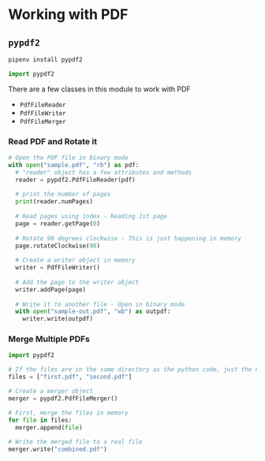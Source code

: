 # Working with PDF

## `pypdf2`

```bash
pipenv install pypdf2
```

```python
import pypdf2
```

There are a few classes in this module to work with PDF

- `PdfFileReader`
- `PdfFileWriter`
- `PdfFileMerger`

### Read PDF and Rotate it

```python
# Open the PDF file in binary mode
with open("sample.pdf", "rb") as pdf:
  # "reader" object has a few attributes and methods
  reader = pypdf2.PdfFileReader(pdf)
  
  # print the number of pages
  print(reader.numPages)
  
  # Read pages using index - Reading 1st page 
  page = reader.getPage(0)
  
  # Rotate 90 degrees clockwise - This is just happening in memory
  page.rotateClockwise(90)
  
  # Create a writer object in memory
  writer = PdfFileWriter()
  
  # Add the page to the writer object
  writer.addPage(page)
  
  # Write it to another file - Open in binary mode
  with open("sample-out.pdf", "wb") as outpdf:
    writer.write(outpdf)
```

### Merge Multiple PDFs

```python
import pypdf2

# If the files are in the same directory as the python code, just the name is enough
files = ["first.pdf", "second.pdf"]

# Create a merger object
merger = pypdf2.PdfFileMerger()

# First, merge the files in memory
for file in files:
  merger.append(file)
  
# Write the merged file to a real file
merger.write("combined.pdf")
```

